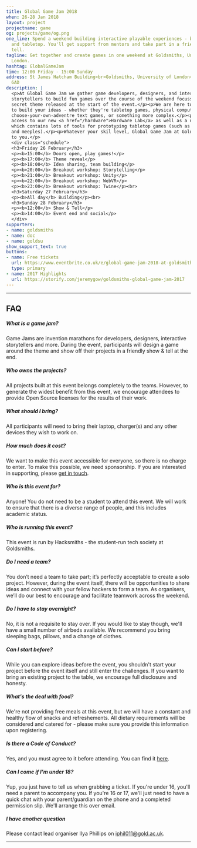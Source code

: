 ```yaml
---
title: Global Game Jam 2018
when: 26-28 Jan 2018
layout: project
projectname: game
og: projects/game/og.png
one_line: Spend a weekend building interactive playable experiences - both digital
  and tabletop. You'll get support from mentors and take part in a friendly show &
  tell.
tagline: Get together and create games in one weekend at Goldsmiths, University of
  London.
hashtag: GlobalGameJam
time: 12:00 Friday - 15:00 Sunday
address: St James Hatcham Building<br>Goldsmiths, University of London<br>London,<br>SE14
  6AD
description: |
  <p>At Global Game Jam we gather game developers, designers, and interactive
  storytellers to build fun games over the course of the weekend focussed around a
  secret theme released at the start of the event.</p><p>We are here to enable you
  to build your ideas - whether they're tabletop games, physical computing projects,
  choose-your-own-adventre text games, or something more complex.</p><p>You'll have
  access to our new <a href="/hardware">Hardware Lab</a> as well as a new 'play' kit
  which contains lots of tools for prototyping tabletop games (such as cards, counters
  and meeples).</p><p>Whatever your skil level, Global Game Jam at Goldsmiths is accessible
  to you.</p>
  <div class="schedule">
  <h3>Friday 26 February</h3>
  <p><b>15:00</b> Doors open, play games!</p>
  <p><b>17:00</b> Theme reveal</p>
  <p><b>18:00</b> Idea sharing, team building</p>
  <p><b>20:00</b> Breakout workshop: Storytelling</p>
  <p><b>21:00</b> Breakout workshop: Unity</p>
  <p><b>22:00</b> Breakout workshop: WebVR</p>
  <p><b>23:00</b> Breakout workshop: Twine</p><br>
  <h3>Saturday 27 February</h3>
  <p><b>All day</b> Building</p><br>
  <h3>Sunday 28 February</h3>
  <p><b>12:00</b> Show & Tell</p>
  <p><b>14:00</b> Event end and social</p>
  </div>
supporters:
- name: goldsmiths
- name: doc
- name: goldsu
show_support_text: true
buttons:
- name: Free tickets
  url: https://www.eventbrite.co.uk/e/global-game-jam-2018-at-goldsmiths-tickets-41139898544
  type: primary
- name: 2017 Highlights
  url: https://storify.com/jeremygow/goldsmiths-global-game-jam-2017
---
```


<hr>
<section class="project-faq">
  <div class="container">
    <h2>FAQ</h2>
    <div class="row">
      <div class="col-md-4">
        <div class="text-block">
          <h5>What is a game jam?</h5>
          <p>Game Jams are invention marathons for developers, designers, interactive storytellers and more. During the event, participants will design a game around the theme and show off their projects in a friendly show & tell at the end.</p>
        </div>
        <div class="text-block">
          <h5>Who owns the projects?</h5>
          <p>All projects built at this event belongs completely to the teams. However, to generate the widest benefit from this event, we encourage attendees to provide Open Source licenses for the results of their work.</p>
        </div>
        <div class="text-block">
          <h5>What should I bring?</h5>
          <p>All participants will need to bring their laptop, charger(s) and any other devices they wish to work on.</p>
        </div>
        <div class="text-block">
          <h5>How much does it cost?</h5>
          <p>We want to make this event accessible for everyone, so there is no charge to enter. To make this possible, we need sponsorship. If you are interested in supporting, please <a href="/contact">get in touch</a>.</p>
        </div>
      </div>
      <div class="col-md-4">
        <div class="text-block">
          <h5>Who is this event for?</h5>
          <p>Anyone! You do not need to be a student to attend this event. We will work to ensure that there is a diverse range of people, and this includes academic status.</p>
        </div>
        <div class="text-block">
          <h5>Who is running this event?</h5>
          <p>This event is run by Hacksmiths - the student-run tech society at Goldsmiths.</p>
        </div>
        <div class="text-block">
          <h5>Do I need a team?</h5>
          <p>You don’t need a team to take part; it’s perfectly acceptable to create a solo project. However, during the event itself, there will be opportunities to share ideas and connect with your fellow hackers to form a team. As organisers, we’ll do our best to encourage and facilitate teamwork across the weekend.</p>
        </div>
        <div class="text-block">
          <h5>Do I have to stay overnight?</h5>
          <p>No, it is not a requisite to stay over. If you would like to stay though, we'll have a small number of airbeds available. We recommend you bring sleeping bags, pillows, and a change of clothes.</p>
        </div>
      </div>
      <div class="col-md-4">
        <div class="text-block">
          <h5>Can I start before?</h5>
          <p>While you can explore ideas before the event, you shouldn't start your project before the event itself and still enter the challenges. If you want to bring an existing project to the table, we encourage full disclosure and honesty.</p>
        </div>
        <div class="text-block">
          <h5>What's the deal with food?</h5>
          <p>We're not providing free meals at this event, but we will have a constant and healthy flow of snacks and refreshements. All dietary requirements will be considered and catered for - please make sure you provide this information upon registering.</p>
        </div>
        <div class="text-block">
          <h5>Is there a Code of Conduct?</h5>
          <p>Yes, and you must agree to it before attending. You can find it <a href="https://github.com/hacksmiths/code-of-conduct">here</a>.</p>
        </div>
        <div class="text-block">
          <h5>Can I come if I'm under 18?</h5>
          <p>Yup, you just have to tell us when grabbing a ticket. If you're under 16, you'll need a parent to accompany you. If you're 16 or 17, we'll just need to have a quick chat with your parent/guardian on the phone and a completed permission slip. We'll arrange this over email.</p>
        </div>
        <div class="text-block">
          <h5>I have another question</h5>
          <p>Please contact lead organiser Ilya Phillips on <a href="mailto:iphil011@gold.ac.uk">iphil011@gold.ac.uk</a>.</p>
        </div>
      </div>
    </div>
  </div>
</section>
<hr>
